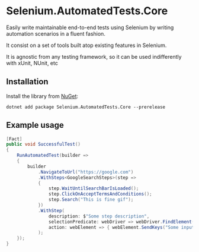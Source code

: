 # Selenium.AutomatedTests.Core

Easily write maintainable end-to-end tests using Selenium by writing automation scenarios in a fluent fashion.

It consist on a set of tools built atop existing features in Selenium.

It is agnostic from any testing framework, so it can be used indifferently with xUnit, NUnit, etc

## Installation
Install the library from [NuGet](https://www.nuget.org/packages/Selenium.AutomatedTests.Core):
``` console
dotnet add package Selenium.AutomatedTests.Core --prerelease
```

## Example usage

```csharp
[Fact]
public void SuccessfulTest()
{
    RunAutomatedTest(builder =>
    {
        builder
            .NavigateToUrl("https://google.com")
            .WithSteps<GoogleSearchSteps>(step =>
            {
                step.WaitUntilSearchBarIsLoaded();
                step.ClickOnAcceptTermsAndConditions();
                step.Search("This is fine gif");
            })
            .WithStep(
                description: $"Some step description",
                selectionPredicate: webDriver => webDriver.FindElement(By.Id("elementId")),
                action: webElement => { webElement.SendKeys("Some input"); }
            );
    });
}
```

